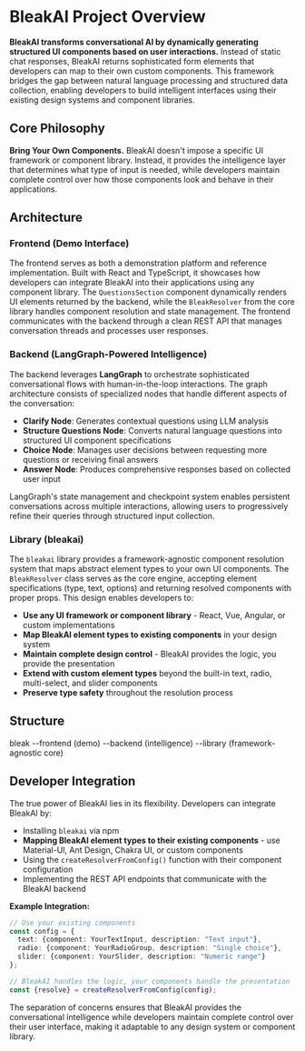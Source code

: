 # BleakAI Project Overview

**BleakAI transforms conversational AI by dynamically generating structured UI components based on user interactions.** Instead of static chat responses, BleakAI returns sophisticated form elements that developers can map to their own custom components. This framework bridges the gap between natural language processing and structured data collection, enabling developers to build intelligent interfaces using their existing design systems and component libraries.

## Core Philosophy

**Bring Your Own Components.** BleakAI doesn't impose a specific UI framework or component library. Instead, it provides the intelligence layer that determines what type of input is needed, while developers maintain complete control over how those components look and behave in their applications.

## Architecture

### Frontend (Demo Interface)

The frontend serves as both a demonstration platform and reference implementation. Built with React and TypeScript, it showcases how developers can integrate BleakAI into their applications using any component library. The `QuestionsSection` component dynamically renders UI elements returned by the backend, while the `BleakResolver` from the core library handles component resolution and state management. The frontend communicates with the backend through a clean REST API that manages conversation threads and processes user responses.

### Backend (LangGraph-Powered Intelligence)

The backend leverages **LangGraph** to orchestrate sophisticated conversational flows with human-in-the-loop interactions. The graph architecture consists of specialized nodes that handle different aspects of the conversation:

- **Clarify Node**: Generates contextual questions using LLM analysis
- **Structure Questions Node**: Converts natural language questions into structured UI component specifications
- **Choice Node**: Manages user decisions between requesting more questions or receiving final answers
- **Answer Node**: Produces comprehensive responses based on collected user input

LangGraph's state management and checkpoint system enables persistent conversations across multiple interactions, allowing users to progressively refine their queries through structured input collection.

### Library (bleakai)

The `bleakai` library provides a framework-agnostic component resolution system that maps abstract element types to your own UI components. The `BleakResolver` class serves as the core engine, accepting element specifications (type, text, options) and returning resolved components with proper props. This design enables developers to:

- **Use any UI framework or component library** - React, Vue, Angular, or custom implementations
- **Map BleakAI element types to existing components** in your design system
- **Maintain complete design control** - BleakAI provides the logic, you provide the presentation
- **Extend with custom element types** beyond the built-in text, radio, multi-select, and slider components
- **Preserve type safety** throughout the resolution process

## Structure

bleak
--frontend (demo)
--backend (intelligence)
--library (framework-agnostic core)

## Developer Integration

The true power of BleakAI lies in its flexibility. Developers can integrate BleakAI by:

- Installing `bleakai` via npm
- **Mapping BleakAI element types to their existing components** - use Material-UI, Ant Design, Chakra UI, or custom components
- Using the `createResolverFromConfig()` function with their component configuration
- Implementing the REST API endpoints that communicate with the BleakAI backend

**Example Integration:**

```typescript
// Use your existing components
const config = {
  text: {component: YourTextInput, description: "Text input"},
  radio: {component: YourRadioGroup, description: "Single choice"},
  slider: {component: YourSlider, description: "Numeric range"}
};

// BleakAI handles the logic, your components handle the presentation
const {resolve} = createResolverFromConfig(config);
```

The separation of concerns ensures that BleakAI provides the conversational intelligence while developers maintain complete control over their user interface, making it adaptable to any design system or component library.
